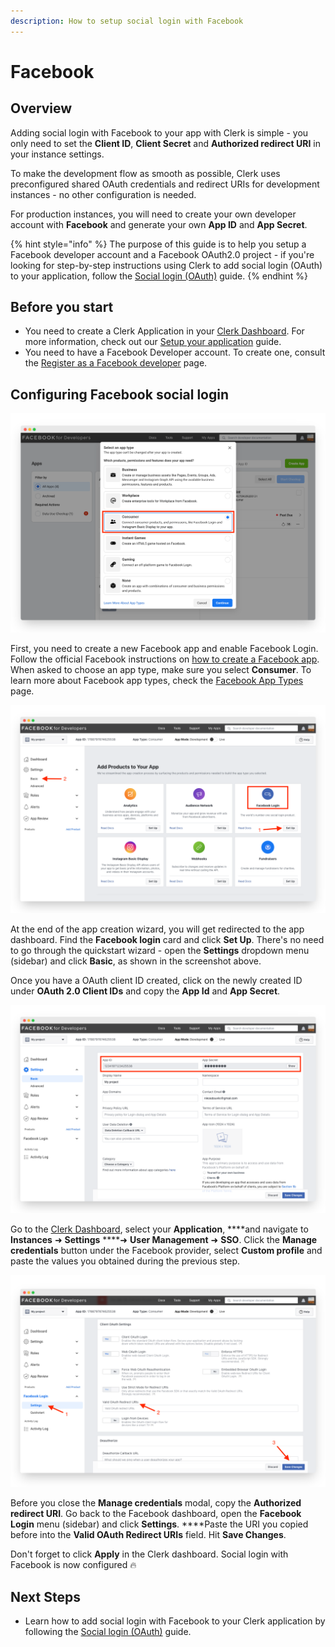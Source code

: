 ```yaml
---
description: How to setup social login with Facebook
---
```


# Facebook

## Overview

Adding social login with Facebook to your app with Clerk is simple - you only need to set the **Client ID**, **Client Secret** and **Authorized redirect URI** in your instance settings.

To make the development flow as smooth as possible, Clerk uses preconfigured shared OAuth credentials and redirect URIs for development instances - no other configuration is needed. 

For production instances, you will need to create your own developer account with **Facebook** and generate your own **App ID** and **App Secret**.

{% hint style="info" %}
The purpose of this guide is to help you setup a Facebook developer account and a Facebook OAuth2.0 project - if you're looking for step-by-step instructions using Clerk to add social login \(OAuth\) to your application, follow the [Social login \(OAuth\)](../../popular-guides/social-login-oauth.md) guide.
{% endhint %}

## Before you start

* You need to create a Clerk Application in your [Clerk Dashboard](https://dashboard.clerk.dev). For more information, check out our [Setup your application](../../popular-guides/setup-your-application.md) guide.
* You need to have a Facebook Developer account. To create one, consult the [Register as a Facebook developer](https://developers.facebook.com/docs/development/register) page.

## Configuring Facebook social login

![Creating a Facebook App](../../.gitbook/assets/screely-1628400578955.png)

First, you need to create a new Facebook app and enable Facebook Login. Follow the official Facebook instructions on [how to create a Facebook app](https://developers.facebook.com/docs/development/create-an-app). When asked to choose an app type, make sure you select **Consumer**. To learn more about Facebook app types, check the [Facebook App Types](https://developers.facebook.com/docs/development/create-an-app/app-dashboard/app-types) page.

![Enabling Facebook Login for your app](../../.gitbook/assets/screely-1628401421226.png)

At the end of the app creation wizard, you will get redirected to the app dashboard. Find the **Facebook login** card and click **Set Up**. There's no need to go through the quickstart wizard - open the **Settings** dropdown menu \(sidebar\) and click **Basic**, as shown in the screenshot above.

Once you have a OAuth client ID created, click on the newly created ID under **OAuth 2.0 Client IDs** and copy the **App Id** and **App Secret**.

![Retrieving the App ID and App Secret](../../.gitbook/assets/screely-1628401739107.png)

Go to the [Clerk Dashboard](https://dashboard.clerk.dev), select your **Application**, ****and navigate to **Instances**  ➜  **Settings**  ****➜  **User Management** ➜ **SSO**.  Click the **Manage credentials** button under the Facebook provider, select **Custom profile** and paste the values you obtained during the previous step.

![Adding the Valid OAuth Redirect URI](../../.gitbook/assets/screely-1628402032599.png)

Before you close the **Manage credentials** modal, copy the **Authorized redirect URI**. Go back to the Facebook dashboard, open the **Facebook Login** menu \(sidebar\) and click **Settings**. ****Paste the URI you copied before into the **Valid OAuth Redirect URIs** field. Hit **Save Changes**.

Don't forget to click **Apply** in the Clerk dashboard. Social login with Facebook is now configured 🔥 

## Next Steps

* Learn how to add social login with Facebook to your Clerk application by following the [Social login \(OAuth\)](../../popular-guides/social-login-oauth.md) guide.

